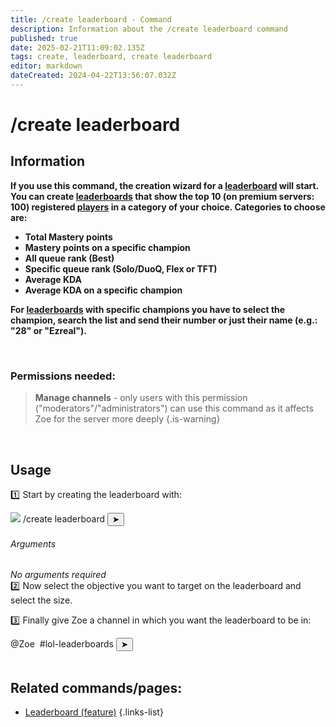 ```yaml
---
title: /create leaderboard - Command
description: Information about the /create leaderboard command
published: true
date: 2025-02-21T11:09:02.135Z
tags: create, leaderboard, create leaderboard
editor: markdown
dateCreated: 2024-04-22T13:56:07.032Z
---
```


# /create leaderboard
## Information
**If you use this command, the creation wizard for a [leaderboard](/en/features/leaderboards) will start. You can create [leaderboards](/en/features/leaderboards) that show the top 10 (on premium servers: 100) registered [players](/en/terms/player) in a category of your choice. Categories to choose are:**
- **Total Mastery points**
- **Mastery points on a specific champion**
- **All queue rank (Best)**
- **Specific queue rank (Solo/DuoQ, Flex or TFT)**
- **Average KDA**
- **Average KDA on a specific champion**

**For [leaderboards](/en/features/leaderboards) with specific champions you have to select the champion, search the list and send their number or just their name (e.g.: "28" or "Ezreal").**

<br>

### Permissions needed:
>**Manage channels** - only users with this permission ("moderators"/"administrators") can use this command as it affects Zoe for the server more deeply {.is-warning}

<br>

## Usage
:one: Start by creating the leaderboard with:
<div class="discord-preview">
    <div class="dcp-chatbar">
        <img src="/zoe_logo.png" class="dcp-avatar">
        <span class="dcp-command">/create leaderboard</span>
        <button class="dcp-send-btn">&#10148;</button> 
    </div>
</div>

###### Arguments
*No arguments required*
<br>
:two: Now select the objective you want to target on the leaderboard and select the size.

:three: Finally give Zoe a channel in which you want the leaderboard to be in:
<div class="discord-preview">
    <div class="dcp-chatbar">
        <span class="dcp-mention">@Zoe</span>&nbsp;
       <span class="dcp-mention">#lol-leaderboards</span>
        <button class="dcp-send-btn">&#10148;</button> 
    </div>
</div>
<br>
 
## Related commands/pages:
- [Leaderboard (feature)](/en/features/leaderboards/)
{.links-list}